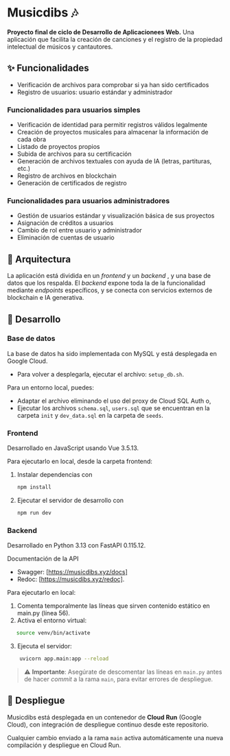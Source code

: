 # Musicdibs 🎶

**Proyecto final de ciclo de Desarrollo de Aplicacionees Web.**
Una aplicación que facilita la creación de canciones y el registro de la propiedad intelectual de músicos y cantautores.

## ✨ Funcionalidades

- Verificación de archivos para comprobar si ya han sido certificados
- Registro de usuarios: usuario estándar y administrador

### Funcionalidades para usuarios simples

- Verificación de identidad para permitir registros válidos legalmente
- Creación de proyectos musicales para almacenar la información de cada obra
- Listado de proyectos propios
- Subida de archivos para su certificación
- Generación de archivos textuales con ayuda de IA (letras, partituras, etc.)
- Registro de archivos en blockchain
- Generación de certificados de registro

### Funcionalidades para usuarios administradores

- Gestión de usuarios estándar y visualización básica de sus proyectos
- Asignación de créditos a usuarios
- Cambio de rol entre usuario y administrador
- Eliminación de cuentas de usuario

## 🧱 Arquitectura

La aplicación está dividida en un _frontend_ y un _backend_ , y una base de datos que los respalda. El _backend_ expone toda la de la funcionalidad mediante _endpoints_ específicos, y se conecta con servicios externos de blockchain e IA generativa.

## 🚧 Desarrollo

### Base de datos

La base de datos ha sido implementada con MySQL y está desplegada en Google Cloud.

- Para volver a desplegarla, ejecutar el archivo: `setup_db.sh`.

Para un entorno local, puedes:

- Adaptar el archivo eliminando el uso del proxy de Cloud SQL Auth o,
- Ejecutar los archivos `schema.sql`, `users.sql` que se encuentran en la carpeta `init` y `dev_data.sql` en la carpeta de `seeds`.

### Frontend

Desarrollado en JavaScript usando Vue 3.5.13.

Para ejecutarlo en local, desde la carpeta frontend:

1. Instalar dependencias con
   ```bash
   npm install
   ```
2. Ejecutar el servidor de desarrollo con
   ```bash
   npm run dev
   ```

### Backend

Desarrollado en Python 3.13 con FastAPI 0.115.12.

Documentación de la API

- Swagger: [https://musicdibs.xyz/docs]
- Redoc: [https://musicdibs.xyz/redoc].

Para ejecutarlo en local:

1. Comenta temporalmente las líneas que sirven contenido estático en main.py (línea 56).
2. Activa el entorno virtual:

```bash
   source venv/bin/activate
```

3. Ejecuta el servidor:

```bash
    uvicorn app.main:app --reload
```

> ⚠️ **Importante**: Asegúrate de descomentar las líneas en `main.py` antes de hacer _commit_ a la rama `main`, para evitar errores de despliegue.

## 🚀 Despliegue

Musicdibs está desplegada en un contenedor de **Cloud Run** (Google Cloud), con integración de despliegue continuo desde este repositorio.

Cualquier cambio enviado a la rama `main` activa automáticamente una nueva compilación y despliegue en Cloud Run.

